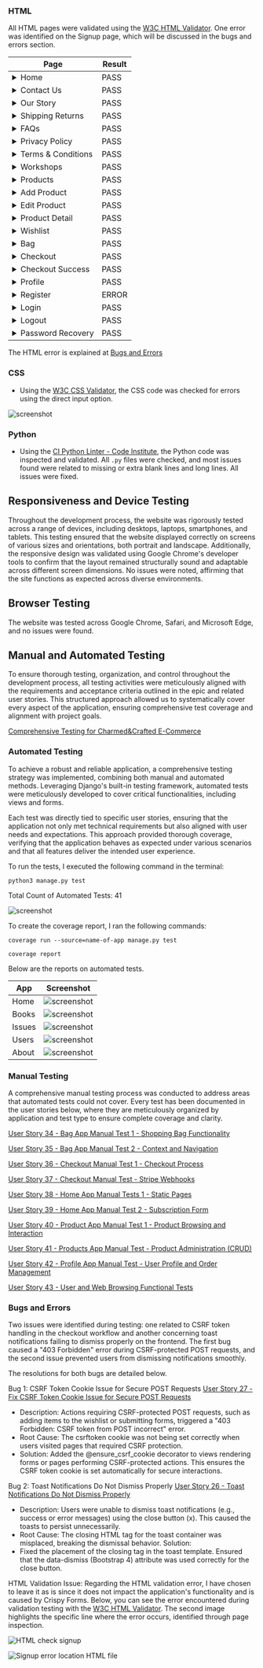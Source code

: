 ### HTML

All HTML pages were validated using the [W3C HTML Validator](https://validator.w3.org/). One error was identified on the Signup page, which will be discussed in the bugs and errors section.

| Page                                                                                                               | Result |
|-------------------------------------------------------------------------------------------------------------------|--------|
| <details><summary>Home</summary><img src="documentation/readme_images/testing/html-check-home.jpg"></details>        | PASS   |
| <details><summary>Contact Us</summary><img src="documentation/readme_images/testing/html-check-contact-us.jpg"></details> | PASS   |
| <details><summary>Our Story</summary><img src="documentation/readme_images/testing/html-check-our-story.jpg"></details> | PASS   |
| <details><summary>Shipping Returns</summary><img src="documentation/readme_images/testing/html-check-shipping-returns.jpg"></details> | PASS   |
| <details><summary>FAQs</summary><img src="documentation/readme_images/testing/html-check-faqs.jpg"></details>         | PASS   |
| <details><summary>Privacy Policy</summary><img src="documentation/readme_images/testing/html-check-privacy-policy.jpg"></details> | PASS   |
| <details><summary>Terms & Conditions</summary><img src="documentation/readme_images/testing/html-check-terms-conditions.jpg"></details> | PASS   |
| <details><summary>Workshops</summary><img src="documentation/readme_images/testing/html-check-workshops.jpg"></details> | PASS   |
| <details><summary>Products</summary><img src="documentation/readme_images/testing/html-check-products.jpg"></details> | PASS   |
| <details><summary>Add Product</summary><img src="documentation/readme_images/testing/html-check-add-product.jpg"></details> | PASS   |
| <details><summary>Edit Product</summary><img src="documentation/readme_images/testing/html-check-edit-product.jpg"></details> | PASS   |
| <details><summary>Product Detail</summary><img src="documentation/readme_images/testing/html-check-product-detail.jpg"></details> | PASS   |
| <details><summary>Wishlist</summary><img src="documentation/readme_images/testing/html-check-wishlist.jpg"></details> | PASS   |
| <details><summary>Bag</summary><img src="documentation/readme_images/testing/html-check-bag.jpg"></details>         | PASS   |
| <details><summary>Checkout</summary><img src="documentation/readme_images/testing/html-check-checkout.jpg"></details> | PASS   |
| <details><summary>Checkout Success</summary><img src="documentation/readme_images/testing/html-check-checkout-success.jpg"></details> | PASS   |
| <details><summary>Profile</summary><img src="documentation/readme_images/testing/html-check-profile.jpg"></details> | PASS   |
| <details><summary>Register</summary><img src="documentation/readme_images/testing/html-check-signup.jpg"></details>     | ERROR   |
| <details><summary>Login</summary><img src="documentation/readme_images/testing/html-check-login.jpg"></details>     | PASS   |
| <details><summary>Logout</summary><img src="documentation/readme_images/testing/html-check-logout.jpg"></details>   | PASS   |
| <details><summary>Password Recovery</summary><img src="documentation/readme_images/testing/html-check-password-recovery.jpg"></details> | PASS   |


The HTML error is explained at [Bugs and Errors](#bugs-and-errors)

### CSS

- Using the [W3C CSS Validator](https://jigsaw.w3.org/css-validator/), the CSS code was checked for errors using the direct input option.

![screenshot](documentation/readme_images/testing/css-validation.jpg)  

### Python

- Using the [CI Python Linter - Code Institute](https://pep8ci.herokuapp.com/), the Python code was inspected and validated. All `.py` files were checked, and most issues found were related to missing or extra blank lines and long lines. All issues were fixed.

## Responsiveness and Device Testing

Throughout the development process, the website was rigorously tested across a range of devices, including desktops, laptops, smartphones, and tablets. This testing ensured that the website displayed correctly on screens of various sizes and orientations, both portrait and landscape. Additionally, the responsive design was validated using Google Chrome's developer tools to confirm that the layout remained structurally sound and adaptable across different screen dimensions. No issues were noted, affirming that the site functions as expected across diverse environments.

## Browser Testing

The website was tested across Google Chrome, Safari, and Microsoft Edge, and no issues were found.

## Manual and Automated Testing

To ensure thorough testing, organization, and control throughout the development process, all testing activities were meticulously aligned with the requirements and acceptance criteria outlined in the epic and related user stories. This structured approach allowed us to systematically cover every aspect of the application, ensuring comprehensive test coverage and alignment with project goals.

[Comprehensive Testing for Charmed&Crafted E-Commerce](https://github.com/Volneirj/project_v_ci_v1/issues/44)

### Automated Testing

To achieve a robust and reliable application, a comprehensive testing strategy was implemented, combining both manual and automated methods. Leveraging Django's built-in testing framework, automated tests were meticulously developed to cover critical functionalities, including views and forms.

Each test was directly tied to specific user stories, ensuring that the application not only met technical requirements but also aligned with user needs and expectations. This approach provided thorough coverage, verifying that the application behaves as expected under various scenarios and that all features deliver the intended user experience.

To run the tests, I executed the following command in the terminal:

`python3 manage.py test`

Total Count of Automated Tests: 41

![screenshot](documentation/readme_images/testing/screen-terminal.jpg)  

To create the coverage report, I ran the following commands:

`coverage run --source=name-of-app manage.py test`

`coverage report`

Below are the reports on automated tests.

| App    | Screenshot                                                                 | 
| ------ | -------------------------------------------------------------------------- | 
| Home   | ![screenshot](documentation/readme_images/testing/report-home.jpg)           |
| Books  | ![screenshot](documentation/readme_images/testing/report-books.jpg)          |
| Issues | ![screenshot](documentation/readme_images/testing/report-issues.jpg)         |
| Users  | ![screenshot](documentation/readme_images/testing/report-users.jpg)          |
| About  | ![screenshot](documentation/readme_images/testing/report-about.jpg)          |

### Manual Testing

A comprehensive manual testing process was conducted to address areas that automated tests could not cover. Every test has been documented in the user stories below, where they are meticulously organized by application and test type to ensure complete coverage and clarity.

[User Story 34 - Bag App Manual Test 1 - Shopping Bag Functionality](https://github.com/Volneirj/project_v_ci_v1/issues/34)

[User Story 35 - Bag App Manual Test 2 - Context and Navigation](https://github.com/Volneirj/project_v_ci_v1/issues/35)

[User Story 36 - Checkout Manual Test 1 - Checkout Process](https://github.com/Volneirj/project_v_ci_v1/issues/36)

[User Story 37 - Checkout Manual Test - Stripe Webhooks](https://github.com/Volneirj/project_v_ci_v1/issues/37)

[User Story 38 - Home App Manual Tests 1 - Static Pages](https://github.com/Volneirj/project_v_ci_v1/issues/38)

[User Story 39 - Home App Manual Test 2 - Subscription Form](https://github.com/Volneirj/project_v_ci_v1/issues/39)

[User Story 40 - Product App Manual Test 1 - Product Browsing and Interaction](https://github.com/Volneirj/project_v_ci_v1/issues/40)

[User Story 41 - Products App Manual Test - Product Administration (CRUD)](https://github.com/Volneirj/project_v_ci_v1/issues/41)

[User Story 42 - Profile App Manual Test - User Profile and Order Management](https://github.com/Volneirj/project_v_ci_v1/issues/42)

[User Story 43 - User and Web Browsing Functional Tests](https://github.com/Volneirj/project_v_ci_v1/issues/43)  

### Bugs and Errors

Two issues were identified during testing: one related to CSRF token handling in the checkout workflow and another concerning toast notifications failing to dismiss properly on the frontend. The first bug caused a "403 Forbidden" error during CSRF-protected POST requests, and the second issue prevented users from dismissing notifications smoothly.

The resolutions for both bugs are detailed below.


Bug 1: CSRF Token Cookie Issue for Secure POST Requests
[User Story 27 - Fix CSRF Token Cookie Issue for Secure POST Requests](https://github.com/Volneirj/project_v_ci_v1/issues/27)

- Description: Actions requiring CSRF-protected POST requests, such as adding items to the wishlist or submitting forms, triggered a "403 Forbidden: CSRF token from POST incorrect" error.
- Root Cause: The csrftoken cookie was not being set correctly when users visited pages that required CSRF protection.
- Solution:
Added the @ensure_csrf_cookie decorator to views rendering forms or pages performing CSRF-protected actions.
This ensures the CSRF token cookie is set automatically for secure interactions.

Bug 2: Toast Notifications Do Not Dismiss Properly
[User Story 26 - Toast Notifications Do Not Dismiss Properly](https://github.com/Volneirj/project_v_ci_v1/issues/26)

- Description: Users were unable to dismiss toast notifications (e.g., success or error messages) using the close button (x). This caused the toasts to persist unnecessarily.
- Root Cause: The closing HTML tag for the toast container was misplaced, breaking the dismissal behavior.
Solution:
- Fixed the placement of the closing </div> tag in the toast template.
Ensured that the data-dismiss (Bootstrap 4) attribute was used correctly for the close button.


HTML Validation Issue: 
Regarding the HTML validation error, I have chosen to leave it as is since it does not impact the application's functionality and is caused by Crispy Forms. Below, you can see the error encountered during validation testing with the [W3C HTML Validator](https://validator.w3.org/). The second image highlights the specific line where the error occurs, identified through page inspection.

![HTML check signup](documentation/readme_images/testing/html-check-signup.jpg)

![Signup error location HTML file](documentation/readme_images/testing/html-check-signup-error.jpg)